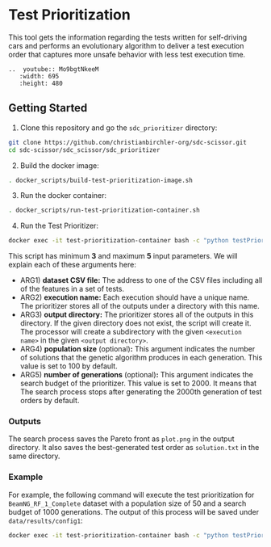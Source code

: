 # Test Prioritization

This tool gets the information regarding the tests written for self-driving cars and performs an evolutionary algorithm to deliver a test execution order that captures more unsafe behavior with less test execution time.

```{eval-rst}
..  youtube:: Mo9bgtNkeeM
   :width: 695
   :height: 480
```

## Getting Started

1. Clone this repository and go the `sdc_prioritizer` directory:
```bash
git clone https://github.com/christianbirchler-org/sdc-scissor.git
cd sdc-scissor/sdc_scissor/sdc_prioritizer
```
2. Build the docker image:
```bash
. docker_scripts/build-test-prioritization-image.sh
```
3. Run the docker container:
```bash
. docker_scripts/run-test-prioritization-container.sh
```
4. Run the Test Prioritizer:

```bash
docker exec -it test-prioritization-container bash -c "python testPrioritization/run.py <dataset CSV file> <execution name> <output directory> [population size] [number of generations]"
```
This script has minimum __3__ and maximum __5__ input parameters. We will explain each of these arguments here:

- ARG1) __dataset CSV file:__ The address to one of the CSV files including all of the features in a set of tests.
- ARG2) __execution name:__ Each execution should have a unique name. The prioritizer stores all of the outputs under a directory with this name.
- ARG3) __output directory:__ The prioritizer stores all of the outputs in this directory. If the given directory does not exist, the script will create it. The processor will create a subdirectory with the given `<execution name>` in the given `<output directory>`.
- ARG4) __population size__ (optional)__:__ This argument indicates the number of solutions that the genetic algorithm produces in each generation. This value is set to 100 by default.
- ARG5) __number of generations__ (optional)__:__ This argument indicates the search budget of the prioritizer. This value is set to 2000. It means that The search process stops after generating the 2000th generation of test orders by default.

### Outputs
The search process saves the Pareto front as `plot.png` in the output directory. It also saves the best-generated test order as `solution.txt` in the same directory.

### Example
For example, the following command will execute the test prioritization for `BeamNG_RF_1_Complete` dataset with a population size of 50 and a search budget of 1000 generations. The output of this process will be saved under `data/results/config1`:

```bash
docker exec -it test-prioritization-container bash -c "python testPrioritization/run.py datasets/fullroad/BeamNG_AI/BeamNG_RF_1/BeamNG_RF_1_Complete.csv 'config1' data/results/ 50 1000"
```
